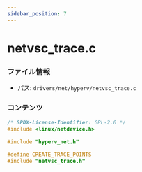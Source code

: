 ```yaml
---
sidebar_position: 7
---
```

# netvsc_trace.c

### ファイル情報

- パス: `drivers/net/hyperv/netvsc_trace.c`

### コンテンツ

```c
/* SPDX-License-Identifier: GPL-2.0 */
#include <linux/netdevice.h>

#include "hyperv_net.h"

#define CREATE_TRACE_POINTS
#include "netvsc_trace.h"

```
